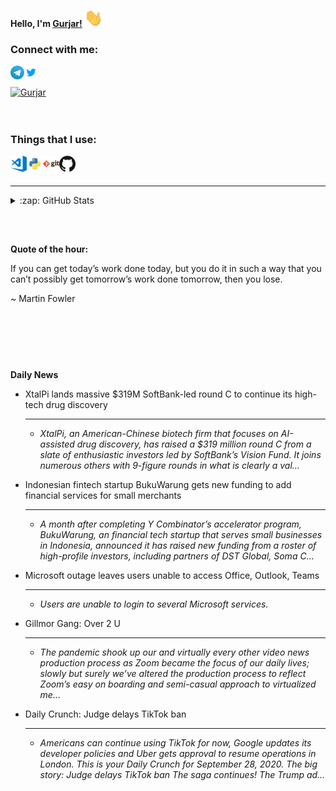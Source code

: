 #### Hello, I'm [Gurjar!](https://GurjarKing.github.io) <img src="https://raw.githubusercontent.com/ABSphreak/ABSphreak/master/gifs/Hi.gif" width="30px"></h2>


### Connect with me:

[<img align="left" alt="Gurjar | Telegram" width="22px" src="https://raw.githubusercontent.com/github/explore/80688e429a7d4ef2fca1e82350fe8e3517d3494d/topics/telegram/telegram.png" />][Telegram]
[<img align="left" alt="Gurjar | Twitter" width="22px" src="https://raw.githubusercontent.com/github/explore/80688e429a7d4ef2fca1e82350fe8e3517d3494d/topics/twitter/twitter.png" />][Twitter]
<br >
<br >
<a href="https://github.com/GurjarKing"><img src="https://komarev.com/ghpvc/?username=GurjarKing" alt="Gurjar" /></a> <br />
<br />
<br />
<!-- <br >

![](https://visitor-badge.glitch.me/badge?page_id=GurjarKing)

<br /> -->

### Things that I use:

[<img align="left" alt="Visual Studio Code" width="26px" src="https://raw.githubusercontent.com/github/explore/80688e429a7d4ef2fca1e82350fe8e3517d3494d/topics/visual-studio-code/visual-studio-code.png" />][VSCode]
[<img align="left" alt="Python" width="26px" src="https://raw.githubusercontent.com/github/explore/80688e429a7d4ef2fca1e82350fe8e3517d3494d/topics/python/python.png" />][Python]
[<img align="left" alt="Git" width="26px" src="https://raw.githubusercontent.com/github/explore/80688e429a7d4ef2fca1e82350fe8e3517d3494d/topics/git/git.png" />][Git]
[<img align="left" alt="GitHub" width="26px" src="https://raw.githubusercontent.com/github/explore/78df643247d429f6cc873026c0622819ad797942/topics/github/github.png" />][Github]

<br />
<br />

---
<details>
  <summary>:zap: GitHub Stats</summary>

<img align="left" alt="Gurjar's Github Stats" src="https://github-readme-stats.vercel.app/api?username=GurjarKing&show_icons=true&hide_border=true&count_private=true&include_all_commit=true&theme=algolia" />

</details>

<!-- ### 🔔 My latest tweet
<a href="https://twitter.com/Gurjar_King43" target="_blank">
	<img src="https://github.com/GurjarKing/GurjarKing/raw/master/tweet.png" width="70%" align="center" alt="Click to view on Twitter" title="My latest tweet, as an image"/>
</a> -->
<br>

<pre>

</pre>

**Quote of the hour:**

If you can get today’s work done today, but you do it in such a way that you can’t possibly get tomorrow’s work done tomorrow, then you lose.

~ Martin Fowler
<pre>

</pre>
<br>
<pre>


</pre>
<strong>Daily News</strong>
  
  - XtalPi lands massive $319M SoftBank-led round C to continue its high-tech drug discovery
     <hr/>
     
      - *XtalPi, an American-Chinese biotech firm that focuses on AI-assisted drug discovery, has raised a $319 million round C from a slate of enthusiastic investors led by SoftBank’s Vision Fund. It joins numerous others with 9-figure rounds in what is clearly a val…*
     
  - Indonesian fintech startup BukuWarung gets new funding to add financial services for small merchants
      <hr/>
      
      - *A month after completing Y Combinator’s accelerator program, BukuWarung, an financial tech startup that serves small businesses in Indonesia, announced it has raised new funding from a roster of high-profile investors, including partners of DST Global, Soma C…*
      
  - Microsoft outage leaves users unable to access Office, Outlook, Teams
      <hr/>
      
      - *Users are unable to login to several Microsoft services.*
      
  - Gillmor Gang: Over 2 U
      <hr/>
      
      - *The pandemic shook up our and virtually every other video news production process as Zoom became the focus of our daily lives; slowly but surely we’ve altered the production process to reflect Zoom’s easy on boarding and semi-casual approach to virtualized me…*
       
  - Daily Crunch: Judge delays TikTok ban
      <hr/>
       
       - *Americans can continue using TikTok for now, Google updates its developer policies and Uber gets approval to resume operations in London. This is your Daily Crunch for September 28, 2020. The big story: Judge delays TikTok ban The saga continues! The Trump ad…*
      

<br />

[VSCode]: https://code.visualstudio.com/
[Python]: https://www.python.org/
[Git]: https://git-scm.com/
[Github]: https://github.com/
[Telegram]: https://t.me/Gurjar_King/
[Twitter]: https://twitter.com/Gurjar_King43/
